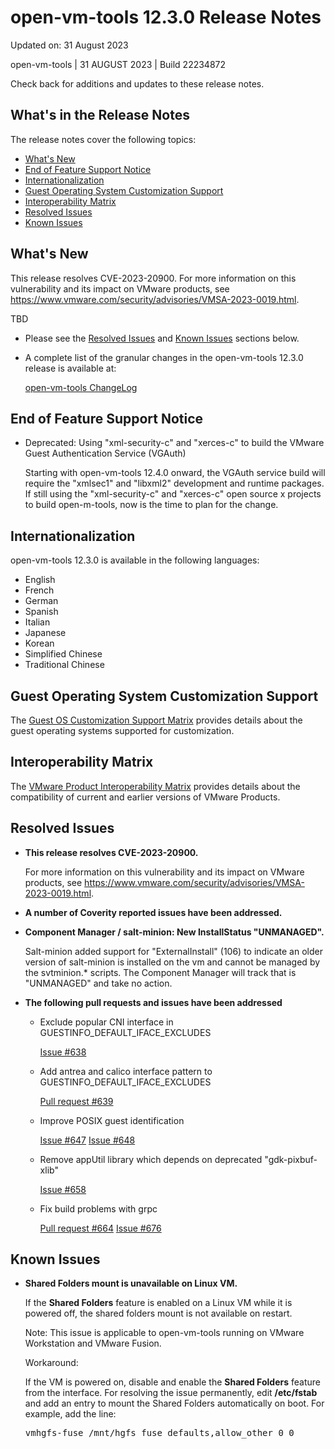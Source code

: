 #                      open-vm-tools 12.3.0 Release Notes

Updated on: 31 August 2023

open-vm-tools | 31 AUGUST 2023 | Build 22234872

Check back for additions and updates to these release notes.

## What's in the Release Notes

The release notes cover the following topics:

* [What's New](#whatsnew) 
* [End of Feature Support Notice](#endsupport)
* [Internationalization](#i18n) 
* [Guest Operating System Customization Support](#guestop) 
* [Interoperability Matrix](#interop) 
* [Resolved Issues](#resolvedissues) 
* [Known Issues](#knownissues)

## <a id="whatsnew" name="whatsnew"></a>What's New

This release resolves CVE-2023-20900. For more information on this vulnerability and its impact on VMware products, see https://www.vmware.com/security/advisories/VMSA-2023-0019.html.

TBD

*   Please see the [Resolved Issues](#resolvedissues) and [Known Issues](#knownissues) sections below.

*   A complete list of the granular changes in the open-vm-tools 12.3.0 release is available at:

    [open-vm-tools ChangeLog](https://github.com/vmware/open-vm-tools/blob/stable-12.3.0/open-vm-tools/ChangeLog)

## <a id="endsupport" name="endsupport"></a>End of Feature Support Notice

*   Deprecated: Using "xml-security-c" and "xerces-c" to build the VMware Guest Authentication Service (VGAuth)

    Starting with open-vm-tools 12.4.0 onward, the VGAuth service build will require the "xmlsec1" and "libxml2" development and runtime packages.  If still using the "xml-security-c" and "xerces-c" open source x projects to build open-m-tools, now is the time to plan for the change.

## <a id="i18n" name="i18n"></a>Internationalization

open-vm-tools 12.3.0 is available in the following languages:

* English
* French
* German
* Spanish
* Italian
* Japanese
* Korean
* Simplified Chinese
* Traditional Chinese

## <a id="guestop" name="guestop"></a>Guest Operating System Customization Support

The [Guest OS Customization Support Matrix](http://partnerweb.vmware.com/programs/guestOS/guest-os-customization-matrix.pdf) provides details about the guest operating systems supported for customization.

## <a id="interop" name="interop"></a>Interoperability Matrix

The [VMware Product Interoperability Matrix](http://partnerweb.vmware.com/comp_guide2/sim/interop_matrix.php) provides details about the compatibility of current and earlier versions of VMware Products. 

## <a id="resolvedissues" name ="resolvedissues"></a> Resolved Issues

*   **This release resolves CVE-2023-20900.**

    For more information on this vulnerability and its impact on VMware products, see https://www.vmware.com/security/advisories/VMSA-2023-0019.html.

*   **A number of Coverity reported issues have been addressed.**

*   **Component Manager / salt-minion: New InstallStatus "UNMANAGED".**

    Salt-minion added support for "ExternalInstall" (106) to indicate an older version of salt-minion is installed on the vm and cannot be managed by the svtminion.* scripts.  The Component Manager will track that is "UNMANAGED" and take no action.

*   **The following pull requests and issues have been addressed**

    * Exclude popular CNI interface in GUESTINFO_DEFAULT_IFACE_EXCLUDES

      [Issue #638](https://github.com/vmware/open-vm-tools/issues/638)

    * Add antrea and calico interface pattern to GUESTINFO_DEFAULT_IFACE_EXCLUDES

      [Pull request #639](https://github.com/vmware/open-vm-tools/pull/639)

    * Improve POSIX guest identification

      [Issue #647](https://github.com/vmware/open-vm-tools/issues/647)
      [Issue #648](https://github.com/vmware/open-vm-tools/issues/648)

    * Remove appUtil library which depends on deprecated "gdk-pixbuf-xlib"

      [Issue #658](https://github.com/vmware/open-vm-tools/issues/658)

    * Fix build problems with grpc

      [Pull request #664](https://github.com/vmware/open-vm-tools/pull/664)
      [Issue #676](https://github.com/vmware/open-vm-tools/issues/676)

## <a id="knownissues" name="knownissues"></a>Known Issues


*   **Shared Folders mount is unavailable on Linux VM.**

    If the **Shared Folders** feature is enabled on a Linux VM while it is powered off, the shared folders mount is not available on restart.

    Note: This issue is applicable to open-vm-tools running on VMware Workstation and VMware Fusion.

    Workaround:

    If the VM is powered on, disable and enable the **Shared Folders** feature from the interface. For resolving the issue permanently, edit **/etc/fstab** and add an entry to mount the Shared Folders automatically on boot.  For example, add the line:

    <tt>vmhgfs-fuse   /mnt/hgfs    fuse    defaults,allow_other    0    0</tt>

